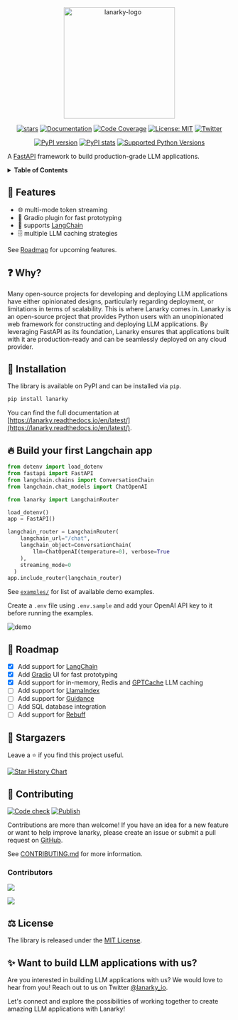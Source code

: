 <div align="center">

<img src="https://raw.githubusercontent.com/ajndkr/lanarky/main/assets/logo.png" alt="lanarky-logo" width="250">

[![stars](https://img.shields.io/github/stars/ajndkr/lanarky)](https://github.com/ajndkr/lanarky/stargazers)
[![Documentation](https://img.shields.io/badge/documentation-ReadTheDocs-blue.svg)](https://lanarky.readthedocs.io/en/latest/)
[![Code Coverage](https://coveralls.io/repos/github/ajndkr/lanarky/badge.svg?branch=main)](https://coveralls.io/github/ajndkr/lanarky?branch=main)
[![License: MIT](https://img.shields.io/badge/License-MIT-yellow.svg)](https://github.com/ajndkr/lanarky/blob/main/LICENSE)
[![Twitter](https://img.shields.io/twitter/follow/lanarky_io?style=social)](https://twitter.com/intent/follow?screen_name=lanarky_io)

[![PyPI version](https://badge.fury.io/py/lanarky.svg)](https://pypi.org/project/lanarky/)
[![PyPI stats](https://img.shields.io/pypi/dm/lanarky.svg)](https://pypistats.org/packages/lanarky)
[![Supported Python Versions](https://img.shields.io/pypi/pyversions/lanarky.svg)](https://pypi.org/project/lanarky/)

</div>

A [FastAPI](https://github.com/tiangolo/fastapi) framework to build production-grade LLM applications.

</div>
<details>
<summary><strong>Table of Contents</strong></summary>

- [🚀 Features](#-features)
- [❓ Why?](#-why)
- [💾 Installation](#-installation)
- [🔥 Build your first LLM app](#-build-your-first-llm-app)
- [📍 Roadmap](#-roadmap)
- [🤩 Stargazers](#-stargazers)
- [🤝 Contributing](#-contributing)
- [📝 License](#-license)
- [✨ Want to build LLM applications with us?](#-want-to-build-llm-applications-with-us)

</details>

## 🚀 Features

- 🌐 multi-mode token streaming
- 💬 Gradio plugin for fast prototyping
- 🔗 supports [LangChain](https://github.com/hwchase17/langchain)
- 🗄️ multiple LLM caching strategies

See [Roadmap](#-roadmap) for upcoming features.

## ❓ Why?

Many open-source projects for developing and deploying LLM applications have either opinionated designs,
particularly regarding deployment, or limitations in terms of scalability. This is where Lanarky comes in.
Lanarky is an open-source project that provides Python users with an unopinionated web framework for constructing
and deploying LLM applications. By leveraging FastAPI as its foundation, Lanarky ensures that applications built
with it are production-ready and can be seamlessly deployed on any cloud provider.

## 💾 Installation

The library is available on PyPI and can be installed via `pip`.

```bash
pip install lanarky
```

You can find the full documentation at [https://lanarky.readthedocs.io/en/latest/](https://lanarky.readthedocs.io/en/latest/).

## 🔥 Build your first Langchain app

```python
from dotenv import load_dotenv
from fastapi import FastAPI
from langchain.chains import ConversationChain
from langchain.chat_models import ChatOpenAI

from lanarky import LangchainRouter

load_dotenv()
app = FastAPI()

langchain_router = LangchainRouter(
    langchain_url="/chat",
    langchain_object=ConversationChain(
        llm=ChatOpenAI(temperature=0), verbose=True
    ),
    streaming_mode=0
  )
app.include_router(langchain_router)
```

See [`examples/`](https://github.com/ajndkr/lanarky/blob/main/examples/README.md)
for list of available demo examples.

Create a `.env` file using `.env.sample` and add your OpenAI API key to it
before running the examples.

![demo](https://raw.githubusercontent.com/ajndkr/lanarky/main/assets/demo.gif)

## 📍 Roadmap

- [x] Add support for [LangChain](https://github.com/hwchase17/langchain)
- [x] Add [Gradio](https://github.com/gradio-app/gradio) UI for fast prototyping
- [x] Add support for in-memory, Redis and [GPTCache](https://github.com/zilliztech/GPTCache) LLM caching
- [ ] Add support for [LlamaIndex](https://github.com/jerryjliu/llama_index)
- [ ] Add support for [Guidance](https://github.com/microsoft/guidance)
- [ ] Add SQL database integration
- [ ] Add support for [Rebuff](https://github.com/woop/rebuff)

## 🤩 Stargazers

Leave a ⭐ if you find this project useful.

[![Star History Chart](https://api.star-history.com/svg?repos=ajndkr/lanarky&type=Date)](https://star-history.com/#ajndkr/lanarky&Date)

## 🤝 Contributing

[![Code check](https://github.com/ajndkr/lanarky/actions/workflows/code-check.yaml/badge.svg)](https://github.com/ajndkr/lanarky/actions/workflows/code-check.yaml)
[![Publish](https://github.com/ajndkr/lanarky/actions/workflows/publish.yaml/badge.svg)](https://github.com/ajndkr/lanarky/actions/workflows/publish.yaml)

Contributions are more than welcome! If you have an idea for a new feature or want to help improve lanarky,
please create an issue or submit a pull request on [GitHub](https://github.com/ajndkr/lanarky).

See [CONTRIBUTING.md](https://github.com/ajndkr/lanarky/blob/main/CONTRIBUTING.md) for more information.

### Contributors

[![](https://img.shields.io/github/contributors-anon/ajndkr/lanarky)](https://github.com/ajndkr/lanarky/graphs/contributors)

<a href="https://github.com/ajndkr/lanarky/graphs/contributors">
  <img src="https://contrib.rocks/image?repo=ajndkr/lanarky" />
</a>

## ⚖️ License

The library is released under the [MIT License](https://github.com/ajndkr/lanarky/blob/main/LICENSE).

## ✨ Want to build LLM applications with us?

Are you interested in building LLM applications with us? We would love to hear from you! Reach out to us on
Twitter [@lanarky_io](https://twitter.com/lanarky_io).

Let's connect and explore the possibilities of working together to create amazing LLM applications with Lanarky!
